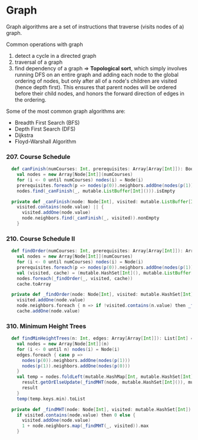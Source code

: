 # Graph
Graph algorithms are a set of instructions that traverse (visits nodes of a) graph.

Common operations with graph
1. detect a cycle in a directed graph
2. traversal of a graph 
3. find dependency of a graph => **Topological sort**, 
which simply involves running DFS on an entire graph and adding each node to the global ordering of nodes, 
but only after all of a node's children are visited (hence depth first). 
This ensures that parent nodes will be ordered before their child nodes, 
and honors the forward direction of edges in the ordering.

Some of the most common graph algorithms are:
- Breadth First Search (BFS)
- Depth First Search (DFS)
- Dijkstra 
- Floyd-Warshall Algorithm

### 207. Course Schedule
```scala
  def canFinish(numCourses: Int, prerequisites: Array[Array[Int]]): Boolean =
    val nodes = new Array[Node[Int]](numCourses)
    for (i <- 0 until numCourses) nodes(i) = Node(i)
    prerequisites.foreach(p => nodes(p(0)).neighbors.addOne(nodes(p(1))))
    nodes.find(_canFinish(_, mutable.ListBuffer[Int]())).isEmpty

  private def _canFinish(node: Node[Int], visited: mutable.ListBuffer[Int]): Boolean =
    visited.contains(node.value) || {
      visited.addOne(node.value)
      node.neighbors.find(_canFinish(_, visited)).nonEmpty
    }
```

### 210. Course Schedule II
```scala
  def findOrder(numCourses: Int, prerequisites: Array[Array[Int]]): Array[Int] =
    val nodes = new Array[Node[Int]](numCourses)
    for (i <- 0 until numCourses) nodes(i) = Node(i)
    prerequisites.foreach(p => nodes(p(0)).neighbors.addOne(nodes(p(1))))
    val (visited, cache) = (mutable.HashSet[Int](), mutable.ListBuffer[Int]())
    nodes.foreach(_findOrder(_, visited, cache))
    cache.toArray

  private def _findOrder(node: Node[Int], visited: mutable.HashSet[Int], cache: mutable.ListBuffer[Int]): Unit =
    visited.addOne(node.value)
    node.neighbors.foreach { n => if !visited.contains(n.value) then _findOrder(n, visited, cache) }
    cache.addOne(node.value)
```

### 310. Minimum Height Trees
```scala
  def findMinHeightTrees(n: Int, edges: Array[Array[Int]]): List[Int] =
    val nodes = new Array[Node[Int]](n)
    for (i <- 0 until n) nodes(i) = Node(i)
    edges.foreach { case p =>
      nodes(p(0)).neighbors.addOne(nodes(p(1)))
      nodes(p(1)).neighbors.addOne(nodes(p(0)))
    }
    val temp = nodes.foldLeft(mutable.HashMap[Int, mutable.HashSet[Int]]()) { case (result, node) =>
      result.getOrElseUpdate(_findMHT(node, mutable.HashSet[Int]()), mutable.HashSet[Int](node.value)).addOne(node.value)
      result
    }
    temp(temp.keys.min).toList

  private def _findMHT(node: Node[Int], visited: mutable.HashSet[Int]): Int =
    if visited.contains(node.value) then 0 else {
      visited.addOne(node.value)
      1 + node.neighbors.map(_findMHT(_, visited)).max
    }
```